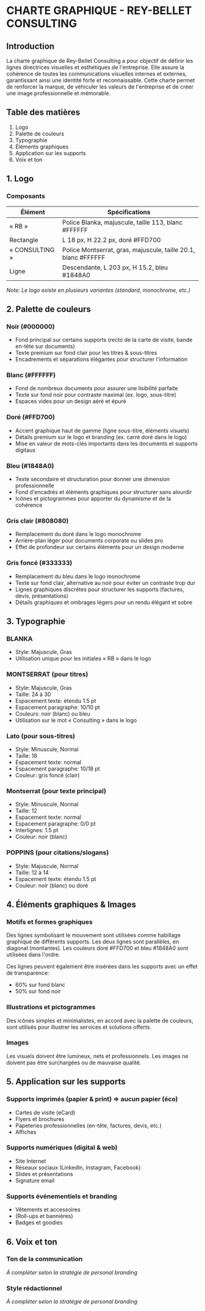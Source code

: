 # CHARTE GRAPHIQUE - REY-BELLET CONSULTING

## Introduction

La charte graphique de Rey-Bellet Consulting a pour objectif de définir les lignes directrices visuelles et esthétiques de l'entreprise. Elle assure la cohérence de toutes les communications visuelles internes et externes, garantissant ainsi une identité forte et reconnaissable. Cette charte permet de renforcer la marque, de véhiculer les valeurs de l'entreprise et de créer une image professionnelle et mémorable.

## Table des matières

1. Logo
2. Palette de couleurs
3. Typographie
4. Éléments graphiques
5. Application sur les supports
6. Voix et ton

## 1. Logo

### Composants

| Élément | Spécifications |
|---------|----------------|
| « RB » | Police Blanka, majuscule, taille 113, blanc #FFFFFF |
| Rectangle | L 18 px, H 22.2 px, doré #FFD700 |
| « CONSULTING » | Police Montserrat, gras, majuscule, taille 20.1, blanc #FFFFFF |
| Ligne | Descendante, L 203 px, H 15.2, bleu #1848A0 |

*Note: Le logo existe en plusieurs variantes (standard, monochrome, etc.)*

## 2. Palette de couleurs

### Noir (#000000)
- Fond principal sur certains supports (recto de la carte de visite, bande en-tête sur documents)
- Texte premium sur fond clair pour les titres & sous-titres
- Encadrements et séparations élégantes pour structurer l'information

### Blanc (#FFFFFF)
- Fond de nombreux documents pour assurer une lisibilité parfaite
- Texte sur fond noir pour contraste maximal (ex. logo, sous-titre)
- Espaces vides pour un design aéré et épuré

### Doré (#FFD700)
- Accent graphique haut de gamme (ligne sous-titre, éléments visuels)
- Détails premium sur le logo et branding (ex. carré doré dans le logo)
- Mise en valeur de mots-clés importants dans les documents et supports digitaux

### Bleu (#1848A0)
- Texte secondaire et structuration pour donner une dimension professionnelle
- Fond d'encadrés et éléments graphiques pour structurer sans alourdir
- Icônes et pictogrammes pour apporter du dynamisme et de la cohérence

### Gris clair (#808080)
- Remplacement du doré dans le logo monochrome
- Arrière-plan léger pour documents corporate ou slides pro
- Effet de profondeur sur certains éléments pour un design moderne

### Gris foncé (#333333)
- Remplacement du bleu dans le logo monochrome
- Texte sur fond clair, alternative au noir pour éviter un contraste trop dur
- Lignes graphiques discrètes pour structurer les supports (factures, devis, présentations)
- Détails graphiques et ombrages légers pour un rendu élégant et sobre

## 3. Typographie

### BLANKA
- Style: Majuscule, Gras
- Utilisation unique pour les initiales « RB » dans le logo

### MONTSERRAT (pour titres)
- Style: Majuscule, Gras
- Taille: 24 à 30
- Espacement texte: étendu 1.5 pt
- Espacement paragraphe: 10/10 pt
- Couleurs: noir (blanc) ou bleu
- Utilisation sur le mot « Consulting » dans le logo

### Lato (pour sous-titres)
- Style: Minuscule, Normal
- Taille: 18
- Espacement texte: normal
- Espacement paragraphe: 10/18 pt
- Couleur: gris foncé (clair)

### Montserrat (pour texte principal)
- Style: Minuscule, Normal
- Taille: 12
- Espacement texte: normal
- Espacement paragraphe: 0/0 pt
- Interlignes: 1.5 pt
- Couleur: noir (blanc)

### POPPINS (pour citations/slogans)
- Style: Majuscule, Normal
- Taille: 12 à 14
- Espacement texte: étendu 1.5 pt
- Couleur: noir (blanc) ou doré

## 4. Éléments graphiques & Images

### Motifs et formes graphiques
Des lignes symbolisant le mouvement sont utilisées comme habillage graphique de différents supports. Les deux lignes sont parallèles, en diagonal (montantes). Les couleurs doré #FFD700 et bleu #1848A0 sont utilisées dans l'ordre.

Ces lignes peuvent également être insérées dans les supports avec un effet de transparence:
- 60% sur fond blanc
- 50% sur fond noir

### Illustrations et pictogrammes
Des icônes simples et minimalistes, en accord avec la palette de couleurs, sont utilisés pour illustrer les services et solutions offerts.

### Images
Les visuels doivent être lumineux, nets et professionnels. Les images ne doivent pas être surchargées ou de mauvaise qualité.

## 5. Application sur les supports

### Supports imprimés (papier & print) => aucun papier (éco)
- Cartes de visite (eCard)
- Flyers et brochures
- Papeteries professionnelles (en-tête, factures, devis, etc.)
- Affiches

### Supports numériques (digital & web)
- Site Internet
- Réseaux sociaux (LinkedIn, Instagram, Facebook)
- Slides et présentations
- Signature email

### Supports événementiels et branding
- Vêtements et accessoires
- (Roll-ups et bannières)
- Badges et goodies

## 6. Voix et ton

### Ton de la communication
*À compléter selon la stratégie de personal branding*

### Style rédactionnel
*À compléter selon la stratégie de personal branding*